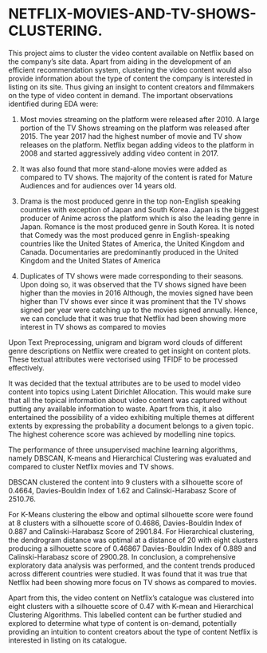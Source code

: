 # NETFLIX-MOVIES-AND-TV-SHOWS-CLUSTERING.

This project aims to cluster the video content available on Netflix based on the company’s site
data. Apart from aiding in the development of an efficient recommendation system, clustering
the video content would also provide information about the type of content the company is
interested in listing on its site. Thus giving an insight to content creators and filmmakers on
the type of video content in demand.
The important observations identified during EDA were:
1. Most movies streaming on the platform were released after 2010. A large portion of the
TV Shows streaming on the platform was released after 2015. The year 2017 had the
highest number of movie and TV show releases on the platform. Netflix began adding
videos to the platform in 2008 and started aggressively adding video content in 2017.
2. It was also found that more stand-alone movies were added as compared to TV shows.
The majority of the content is rated for Mature Audiences and for audiences over 14
years old.
3. Drama is the most produced genre in the top non-English speaking countries with
exception of Japan and South Korea. Japan is the biggest producer of Anime across the
platform which is also the leading genre in Japan. Romance is the most produced
genre in South Korea. It is noted that Comedy was the most produced genre in
English-speaking countries like the United States of America, the United Kingdom and
Canada. Documentaries are predominantly produced in the United Kingdom and the
United States of America

4. Duplicates of TV shows were made corresponding to their seasons. Upon doing so, it was
observed that the TV shows signed have been higher than the movies in 2016
Although, the movies signed have been higher than TV shows ever since it was prominent
that the TV shows signed per year were catching up to the movies signed annually. Hence, we
can conclude that it was true that Netflix had been showing more interest in TV shows as
compared to movies

Upon Text Preprocessing, unigram and bigram word clouds of different genre descriptions on
Netflix were created to get insight on content plots. These textual attributes were vectorised
using TFIDF to be processed effectively.

It was decided that the textual attributes are to be used to model video content into topics
using Latent Dirichlet Allocation. This would make sure that all the topical information about
video content was captured without putting any available information to waste. Apart from
this, it also entertained the possibility of a video exhibiting multiple themes at different
extents by expressing the probability a document belongs to a given topic. The highest
coherence score was achieved by modelling nine topics.

The performance of three unsupervised machine learning algorithms, namely DBSCAN,
K-means and Hierarchical Clustering was evaluated and compared to cluster Netflix movies
and TV shows.

DBSCAN clustered the content into 9 clusters with a silhouette score of 0.4664, Davies-Bouldin
Index of 1.62 and Calinski-Harabasz Score of 2510.76.

For K-Means clustering the elbow and optimal silhouette score were found at 8 clusters with a
silhouette score of 0.4686, Davies-Bouldin Index of 0.887 and Calinski-Harabasz Score of
2901.84.
For Hierarchical clustering, the dendrogram distance was optimal at a distance of 20 with
eight clusters producing a silhouette score of 0.46867 Davies-Bouldin Index of 0.889 and
Calinski-Harabasz score of 2900.28.
In conclusion, a comprehensive exploratory data analysis was performed, and the content
trends produced across different countries were studied. It was found that it was true that
Netflix had been showing more focus on TV shows as compared to movies.

Apart from this, the video content on Netflix’s catalogue was clustered into eight clusters with
a silhouette score of 0.47 with K-mean and Hierarchical Clustering Algorithms. This labelled
content can be further studied and explored to determine what type of content is on-demand,
potentially providing an intuition to content creators about the type of content Netflix is
interested in listing on its catalogue.
